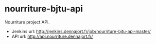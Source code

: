 nourriture-bjtu-api
===============

Nourriture project API.

* Jenkins url: http://jenkins.dennajort.fr/job/nourriture-bjtu-api-master/
* API url: http://api.nourriture.dennajort.fr/
